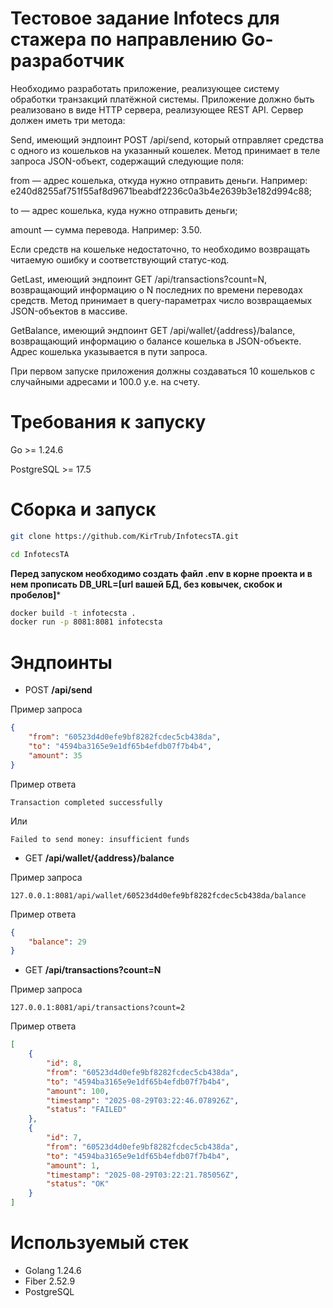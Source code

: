 # Тестовое задание Infotecs для стажера по направлению Go-разработчик

Необходимо разработать приложение, реализующее систему обработки транзакций платёжной системы. Приложение должно быть реализовано в виде HTTP сервера, реализующее REST API. Сервер должен иметь три метода:

Send, имеющий эндпоинт POST /api/send, который отправляет средства с одного из кошельков на указанный кошелек. Метод принимает в теле запроса JSON-объект, содержащий следующие поля:

from — адрес кошелька, откуда нужно отправить деньги. Например: e240d8255af751f55af8d9671beabdf2236c0a3b4e2639b3e182d994c88;

to — адрес кошелька, куда нужно отправить деньги;

amount — сумма перевода. Например: 3.50.

Если средств на кошельке недостаточно, то необходимо возвращать читаемую ошибку и соответствующий статус-код.

GetLast, имеющий эндпоинт GET /api/transactions?count=N, возвращающий информацию о N последних по времени переводах средств. Метод принимает в query-параметрах число возвращаемых JSON-объектов в массиве.

GetBalance, имеющий эндпоинт GET /api/wallet/{address}/balance, возвращающий информацию о балансе кошелька в JSON-объекте. Адрес кошелька указывается в пути запроса.

При первом запуске приложения должны создаваться 10 кошельков с случайными адресами и 100.0 у.е. на счету.

# Требования к запуску
Go >= 1.24.6

PostgreSQL >= 17.5

# Сборка и запуск
```bash
git clone https://github.com/KirTrub/InfotecsTA.git

cd InfotecsTA
```

**Перед запуском необходимо создать файл .env в корне проекта и в нем прописать DB_URL=[url вашей БД, без ковычек, скобок и пробелов]***
```bash
docker build -t infotecsta .
docker run -p 8081:8081 infotecsta
```

# Эндпоинты
* POST **/api/send**

Пример запроса
```json
{
    "from": "60523d4d0efe9bf8282fcdec5cb438da",
    "to": "4594ba3165e9e1df65b4efdb07f7b4b4",
    "amount": 35
}
```

Пример ответа 
```
Transaction completed successfully
```
Или
```
Failed to send money: insufficient funds
```

* GET **/api/wallet/{address}/balance**

Пример запроса
```
127.0.0.1:8081/api/wallet/60523d4d0efe9bf8282fcdec5cb438da/balance
```
Пример ответа
```json
{
    "balance": 29
}
```

* GET **/api/transactions?count=N**

Пример запроса
```
127.0.0.1:8081/api/transactions?count=2
```

Пример ответа
```json
[
    {
        "id": 8,
        "from": "60523d4d0efe9bf8282fcdec5cb438da",
        "to": "4594ba3165e9e1df65b4efdb07f7b4b4",
        "amount": 100,
        "timestamp": "2025-08-29T03:22:46.078926Z",
        "status": "FAILED"
    },
    {
        "id": 7,
        "from": "60523d4d0efe9bf8282fcdec5cb438da",
        "to": "4594ba3165e9e1df65b4efdb07f7b4b4",
        "amount": 1,
        "timestamp": "2025-08-29T03:22:21.785056Z",
        "status": "OK"
    }
]
```

# Используемый стек
* Golang 1.24.6
* Fiber 2.52.9
* PostgreSQL

